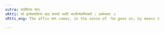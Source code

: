 ```yaml
---
sutra: पार्पादिभ्यः ष्ठन्
vRtti: पर्प इत्येवमादिभ्यः ष्ठत् प्रत्ययो भवति चरतीत्येतस्मिन्नर्थे । ठकोपवादः ॥
vRtti_eng: The affix ष्ठन् comes, in the sense of 'he goes on, by means there of' after the words '_parpa_' &c.

---
```

